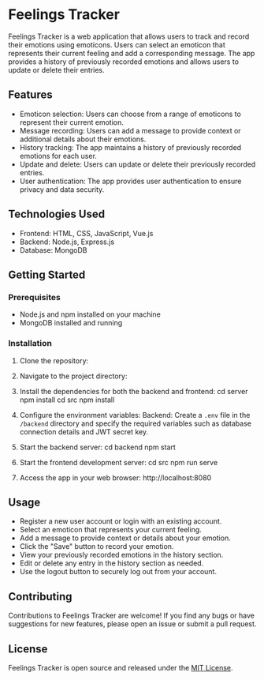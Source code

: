 # Feelings Tracker
Feelings Tracker is a web application that allows users to track and record their emotions using emoticons. Users can select an emoticon that represents their current feeling and add a corresponding message. The app provides a history of previously recorded emotions and allows users to update or delete their entries.

## Features
- Emoticon selection: Users can choose from a range of emoticons to represent their current emotion.
- Message recording: Users can add a message to provide context or additional details about their emotions.
- History tracking: The app maintains a history of previously recorded emotions for each user.
- Update and delete: Users can update or delete their previously recorded entries.
- User authentication: The app provides user authentication to ensure privacy and data security.

## Technologies Used
- Frontend: HTML, CSS, JavaScript, Vue.js
- Backend: Node.js, Express.js
- Database: MongoDB

## Getting Started

### Prerequisites
- Node.js and npm installed on your machine
- MongoDB installed and running

### Installation
1. Clone the repository:
2. Navigate to the project directory:
3. Install the dependencies for both the backend and frontend:
cd server
npm install
cd src
npm install

4. Configure the environment variables:
Backend: Create a `.env` file in the `/backend` directory and specify the required variables such as database connection details and JWT secret key.

5. Start the backend server:
cd backend
npm start

6. Start the frontend development server:
cd src
npm run serve

7. Access the app in your web browser:
http://localhost:8080


## Usage
- Register a new user account or login with an existing account.
- Select an emoticon that represents your current feeling.
- Add a message to provide context or details about your emotion.
- Click the "Save" button to record your emotion.
- View your previously recorded emotions in the history section.
- Edit or delete any entry in the history section as needed.
- Use the logout button to securely log out from your account.

## Contributing
Contributions to Feelings Tracker are welcome! If you find any bugs or have suggestions for new features, please open an issue or submit a pull request.

## License
Feelings Tracker is open source and released under the [MIT License](LICENSE).


